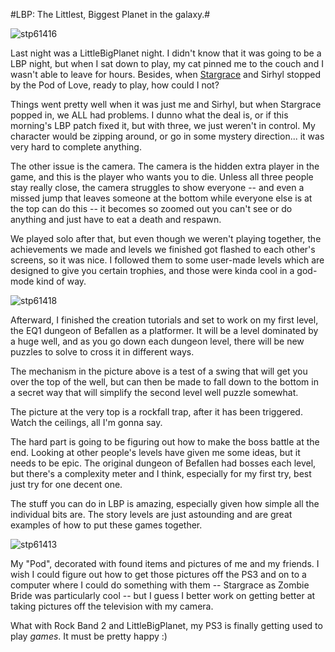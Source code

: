 #LBP: The Littlest, Biggest Planet in the galaxy.#

![](http://westkarana.com/wp-content/uploads/2008/10/stp61416.jpg "stp61416")

Last night was a LittleBigPlanet night. I didn't know that it was going to be a LBP night, but when I sat down to play, my cat pinned me to the couch and I wasn't able to leave for hours. Besides, when [Stargrace](http://mmoquests.com) and Sirhyl stopped by the Pod of Love, ready to play, how could I not?

Things went pretty well when it was just me and Sirhyl, but when Stargrace popped in, we ALL had problems. I dunno what the deal is, or if this morning's LBP patch fixed it, but with three, we just weren't in control. My character would be zipping around, or go in some mystery direction... it was very hard to complete anything.

The other issue is the camera. The camera is the hidden extra player in the game, and this is the player who wants you to die. Unless all three people stay really close, the camera struggles to show everyone -- and even a missed jump that leaves someone at the bottom while everyone else is at the top can do this -- it becomes so zoomed out you can't see or do anything and just have to eat a death and respawn.

We played solo after that, but even though we weren't playing together, the achievements we made and levels we finished got flashed to each other's screens, so it was nice. I followed them to some user-made levels which are designed to give you certain trophies, and those were kinda cool in a god-mode kind of way.


![](http://westkarana.com/wp-content/uploads/2008/10/stp61418.jpg "stp61418")

Afterward, I finished the creation tutorials and set to work on my first level, the EQ1 dungeon of Befallen as a platformer. It will be a level dominated by a huge well, and as you go down each dungeon level, there will be new puzzles to solve to cross it in different ways.

The mechanism in the picture above is a test of a swing that will get you over the top of the well, but can then be made to fall down to the bottom in a secret way that will simplify the second level well puzzle somewhat.

The picture at the very top is a rockfall trap, after it has been triggered. Watch the ceilings, all I'm gonna say.

The hard part is going to be figuring out how to make the boss battle at the end. Looking at other people's levels have given me some ideas, but it needs to be epic. The original dungeon of Befallen had bosses each level, but there's a complexity meter and I think, especially for my first try, best just try for one decent one.

The stuff you can do in LBP is amazing, especially given how simple all the individual bits are. The story levels are just astounding and are great examples of how to put these games together.

![](http://westkarana.com/wp-content/uploads/2008/10/stp61413.jpg "stp61413")

My "Pod", decorated with found items and pictures of me and my friends. I wish I could figure out how to get those pictures off the PS3 and on to a computer where I could do something with them -- Stargrace as Zombie Bride was particularly cool -- but I guess I better work on getting better at taking pictures off the television with my camera.

What with Rock Band 2 and LittleBigPlanet, my PS3 is finally getting used to play *games*. It must be pretty happy :)

